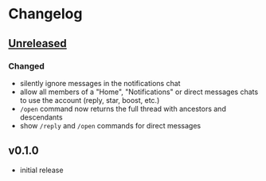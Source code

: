 # Changelog


## [Unreleased]

### Changed

- silently ignore messages in the notifications chat
- allow all members of a "Home", "Notifications" or direct messages chats to use the account (reply, star, boost, etc.)
- `/open` command now returns the full thread with ancestors and descendants
- show `/reply` and `/open` commands for direct messages

## v0.1.0

- initial release


[Unreleased]: https://github.com/adbenitez/deltachat-cursed/compare/v0.1.0...HEAD
